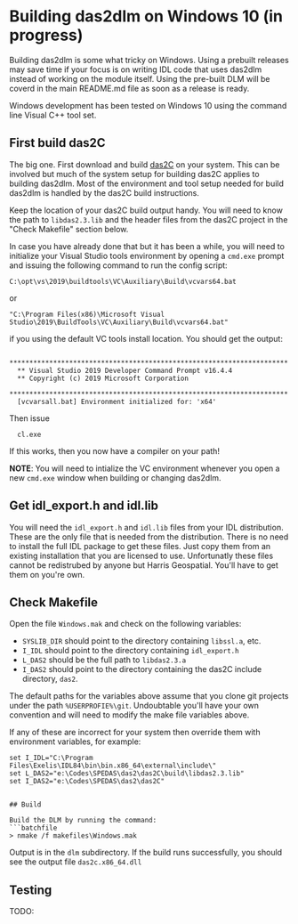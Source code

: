 # Building das2dlm on Windows 10  (in progress)

Building das2dlm is some what tricky on Windows.  Using a prebuilt releases may
save time if your focus is on writing IDL code that uses das2dlm instead of
working on the module itself.  Using the pre-built DLM will be coverd in the
main README.md file as soon as a release is ready.

Windows development has been tested on Windows 10 using the command line
Visual C++ tool set.

## First build das2C

The big one.  First download and build
[das2C](https://github.com/das-developers/das2C) on your system.  This can be
involved but much of the system setup for building das2C applies to building
das2dlm.  Most of the environment and tool setup needed for build das2dlm is
handled by the das2C build instructions.

Keep the location of your das2C build output handy.  You will need to know
the path to `libdas2.3.lib` and the header files from the das2C project in
the "Check Makefile" section below.

In case you have already done that but it has been a while, you will need to
initialize your Visual Studio tools environment by opening a `cmd.exe` prompt
and issuing the following command to run the config script:

  `C:\opt\vs\2019\buildtools\VC\Auxiliary\Build\vcvars64.bat`
  
or 

  `"C:\Program Files(x86)\Microsoft Visual Studio\2019\BuildTools\VC\Auxiliary\Build\vcvars64.bat"`

if you using the default VC tools install location.  You should get the output:
```
  **********************************************************************
  ** Visual Studio 2019 Developer Command Prompt v16.4.4
  ** Copyright (c) 2019 Microsoft Corporation
  **********************************************************************
  [vcvarsall.bat] Environment initialized for: 'x64'
```

Then issue
```batchfile
  cl.exe
```
If this works, then you now have a compiler on your path!  

**NOTE**: You will need to intialize the VC environment whenever you open
a new `cmd.exe` window when building or changing das2dlm.

## Get idl_export.h and idl.lib

You will need the `idl_export.h` and `idl.lib` files from your IDL distribution.
These are the only file that is needed from the distribution.  There is no need
to install the full IDL package to get these files.  Just copy them from an
existing installation that you are licensed to use.  Unfortunatly these files
cannot be redistrubed by anyone but Harris Geospatial. You'll have to get them
on you're own.

## Check Makefile

Open the file `Windows.mak` and check on the following variables:

  * `SYSLIB_DIR` should point to the directory containing `libssl.a`, etc.
  * `I_IDL` should point to the directory containing `idl_export.h`
  * `L_DAS2` should be the full path to `libdas2.3.a`
  * `I_DAS2` should point to the directory containing the das2C include 
    directory, `das2`.

The default paths for the variables above assume that you clone git projects
under the path `%USERPROFIE%\git`. Undoubtable you'll have your own convention
and will need to modify the make file variables above.

If any of these are incorrect for your system then override them with 
environment variables, for example:

```batchfile
set I_IDL="C:\Program Files\Exelis\IDL84\bin\bin.x86_64\external\include\"
set L_DAS2="e:\Codes\SPEDAS\das2\das2C\build\libdas2.3.lib"
set I_DAS2="e:\Codes\SPEDAS\das2\das2C"


## Build

Build the DLM by running the command:
```batchfile
> nmake /f makefiles\Windows.mak
```
Output is in the `dlm` subdirectory.  If the build runs successfully, you
should see the output file `das2c.x86_64.dll`

## Testing

TODO:


















